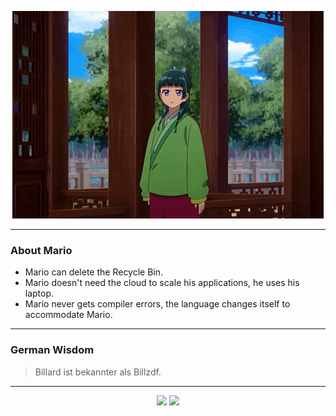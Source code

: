 <p align="center">
  <img src="assets/maomao.gif" />
</p>

---

### About Mario
- Mario can delete the Recycle Bin.
- Mario doesn't need the cloud to scale his applications, he uses his laptop.
- Mario never gets compiler errors, the language changes itself to accommodate Mario.

---

### German Wisdom
> Billard ist bekannter als Billzdf.

---

<p align="center">
  <a>
    <img height="180em" src="https://github-readme-stats-eight-theta.vercel.app/api?username=Torfkopp&show_icons=true&theme=dark&include_all_commits=true&count_private=true"/>
  </a>
  <a href="https://github.com/Torfkopp?tab=repositories">
    <img height="180em" src="https://github-readme-stats-eight-theta.vercel.app/api/top-langs/?username=torfkopp&layout=compact&theme=dark&langs_count=8&hide=java"/>
  </a>
</p>
